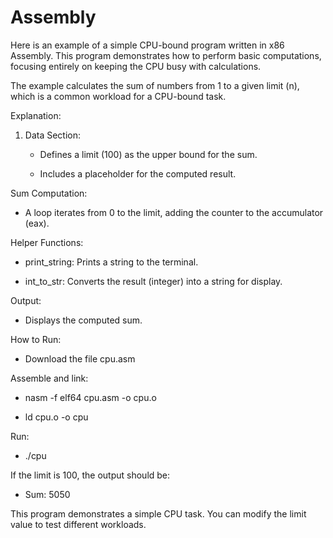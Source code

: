 # Assembly
Here is an example of a simple CPU-bound program written in x86 Assembly. This program demonstrates how to perform basic computations, focusing entirely on keeping the CPU busy with calculations.

The example calculates the sum of numbers from 1 to a given limit (n), which is a common workload for a CPU-bound task.

Explanation:

1. Data Section:

    - Defines a limit (100) as the upper bound for the sum.

    - Includes a placeholder for the computed result.
   
Sum Computation:

 - A loop iterates from 0 to the limit, adding the counter to the accumulator (eax).
   
Helper Functions:

 - print_string: Prints a string to the terminal.

 - int_to_str: Converts the result (integer) into a string for display.
   
Output:

 - Displays the computed sum.

How to Run:

 - Download the file cpu.asm

Assemble and link:

 - nasm -f elf64 cpu.asm -o cpu.o
  
 - ld cpu.o -o cpu

Run:

 - ./cpu

If the limit is 100, the output should be:

 - Sum: 5050

This program demonstrates a simple CPU task. You can modify the limit value to test different workloads.
